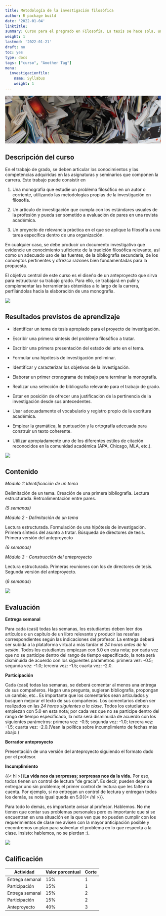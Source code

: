```yaml
---
title: Metodología de la investigación filosófica 
author: R package build
date: '2022-01-04'
linktitle: 
summary: Curso para el pregrado en Filosofía. La tesis se hace sola, una vez se forma el hábito. Esta clase busca ofrecer las herramientas para formarlo. 
weight: 1
lastmod: '2022-01-21'
draft: no
toc: yes
type: docs
tags: ["curso", "Another Tag"]
menu:
  investigacionfilo:
    name: Syllabus
    weight: 1
---
```


![](banner.jpg)

##  Descripción del curso
En el trabajo de grado, se deben articular los conocimientos  y las competencias adquiridas en las asignaturas y seminarios que componen la carrera. Este trabajo puede consistir en 

1. Una monografía que estudie un problema filosófico en un autor o corriente, utilizando las metodologías propias de la investigación en filosofía. 

1. Un artículo de investigación que cumpla con los estándares usuales de la profesión y pueda ser sometido a evaluación de pares en una revista académica. 

1. Un proyecto de relevancia práctica en el que se aplique la filosofía a una tarea específica dentro de una organización. 

En cualquier caso, se debe producir un documento investigativo que evidencie un conocimiento suficiente de la tradición filosófica relevante, así como un adecuado uso de las fuentes, de la bibliografía secundaria, de los conceptos pertinentes y ofrezca razones bien fundamentadas para la propuesta.

El objetivo central de este curso es el diseño de un anteproyecto que sirva para estructurar su trabajo grado. Para ello, se trabajará en pulir y complementar las herramientas obtenidas a lo largo de la carrera, perfilándolas hacia la elaboración de una monografía. 


![](/courses/hfc/_index_files/borde.jpg)

## Resultados previstos de aprendizaje


-  Identificar un tema de tesis apropiado para el proyecto de investigación.

-  Escribir una primera síntesis del problema filosófico a tratar.

-  Escribir una primera presentación del estado del arte en el tema.

-  Formular una hipótesis de investigación preliminar.

-  Identificar y caracterizar los objetivos de la investigación.

-  Elaborar un primer cronograma de trabajo para terminar la  monografía.

- Realizar una selección de bibliografía relevante para el trabajo de grado.

-  Estar en posición de ofrecer una justificación de la pertinencia de la investigación desde sus antecedentes.

- Usar adecuadamente el vocabulario y registro propio de la escritura académica.

- Emplear la gramática, la puntuación y la ortografía adecuada para construir un texto coherente.

- Utilizar apropiadamente uno de los diferentes estilos de citación reconocidos en la comunidad académica (APA, Chicago, MLA, etc.).

![](/courses/hfc/_index_files/borde.jpg)

## Contenido

*Módulo 1: Identificación de un tema*

Delimitación de un tema. Creación de una primera bibliografía. Lectura estructurada. Retroalimentación entre pares.

*(5 semanas)*

*Módulo 2 - Delimitación de un tema*

Lectura estructurada. Formulación de una hipótesis de investigación.
Primera síntesis del asunto a tratar. Búsqueda de directores de tesis. Primera versión del anteproyecto

*(6 semanas)*

*Módulo 3 - Construcción del anteproyecto*

Lectura estructurada. Primeras reuniones con los de directores de tesis. Segunda versión del anteproyecto.

(*6 semanas*)

![](/courses/hfc/_index_files/borde.jpg)

## Evaluación

**Entrega semanal**

Para cada (casi) todas las semanas, los estudiantes deben leer dos artículos o un capítulo
de un libro relevante y producir las reseñas correspondientes según las
indicaciones del profesor. La entrega deberá ser subida a la plataforma
virtual a más tardar el *24 horas antes de la sesión*. Todos los
estudiantes empiezan con 5.0 en esta nota; por cada vez que no se
participe dentro del rango de tiempo especificado, la nota será
disminuida de acuerdo con los siguientes parámetros: primera vez: -0.5;
segunda vez: -1.0; tercera vez: -1.5; cuarta vez: -2.0.

**Participación**  

Cada (casi) todas las semanas, se deberá comentar al menos una entrega de sus compañeros.
Hagan una pregunta, sugieran bibliografía, propongan un cambio, etc.. Es
importante que los comentarios sean articulados y busquen mejorar el
texto de sus compañeros. Los comentarios deben ser realizados en las *24
horas siguientes a la clase*. Todos los estudiantes empiezan con 5.0 en
esta nota; por cada vez que no se participe dentro del rango de tiempo
especificado, la nota será disminuida de acuerdo con los siguientes
parámetros: primera vez: -0.5; segunda vez: -1.0; tercera vez: -1.5;
cuarta vez: -2.0.(Vean la política sobre incumplimiento de fechas más abajo.)

**Borrador anteproyecto**

Presentación de una versión del anteproyecto siguiendo el formato dado por el
profesor.

**Incumplimiento**

{{< hl >}}**La vida nos da sorpresas; sorpresas nos da la vida.**  Por eso, todos tienen un control de lectura "de gracia". Es decir, pueden dejar de entregar uno sin problema; el primer control de lectura que les falte no cuenta. Por ejemplo, si no entregan un control de lectura y entregan todos los demás, su nota igual queda en 5.0{{< /hl >}}.

Para todo lo demás, es importante avisar al profesor. Hablemos. No me tienen que contar sus problemas personales pero es importante que si se encuentran en una situación en la que ven que no pueden cumplir con los requerimientos de clase me avisen con la mayor anticipación posible y encontremos un plan para solventar el problema en lo que respecta a la clase. Insisto: hablemos, no se pierdan :).


![](/courses/hfc/_index_files/borde.jpg)

## Calificación

| **Actividad**       | **Valor porcentual** | **Corte** |
|-----------------|------------------|-------|
| Entrega semanal | 15%              | 1     |
| Participación   | 15%              | 1     |
| Entrega semanal | 15%              | 2     |
| Participación   | 15%              | 2     |
| Anteproyecto    | 40%              | 3     |